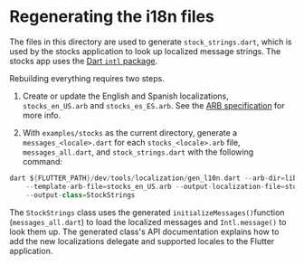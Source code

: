 # Regenerating the i18n files

The files in this directory are used to generate `stock_strings.dart`, which
is used by the stocks application to look up localized message strings. The
stocks app uses the [Dart `intl` package](https://github.com/dart-lang/intl).

Rebuilding everything requires two steps.

1. Create or update the English and Spanish localizations, `stocks_en_US.arb`
and `stocks_es_ES.arb`. See the [ARB specification](https://github.com/google/app-resource-bundle/wiki/ApplicationResourceBundleSpecification)
for more info.

2. With `examples/stocks` as the current directory, generate a
`messages_<locale>.dart` for each `stocks_<locale>.arb` file,
`messages_all.dart`, and `stock_strings.dart` with the following command:

```dart
dart ${FLUTTER_PATH}/dev/tools/localization/gen_l10n.dart --arb-dir=lib/i18n \
    --template-arb-file=stocks_en_US.arb --output-localization-file=stock_strings.dart \
    --output-class=StockStrings
```

The `StockStrings` class uses the generated `initializeMessages()`function
(`messages_all.dart`) to load the localized messages and `Intl.message()`
to look them up. The generated class's API documentation explains how to add
the new localizations delegate and supported locales to the Flutter application.
